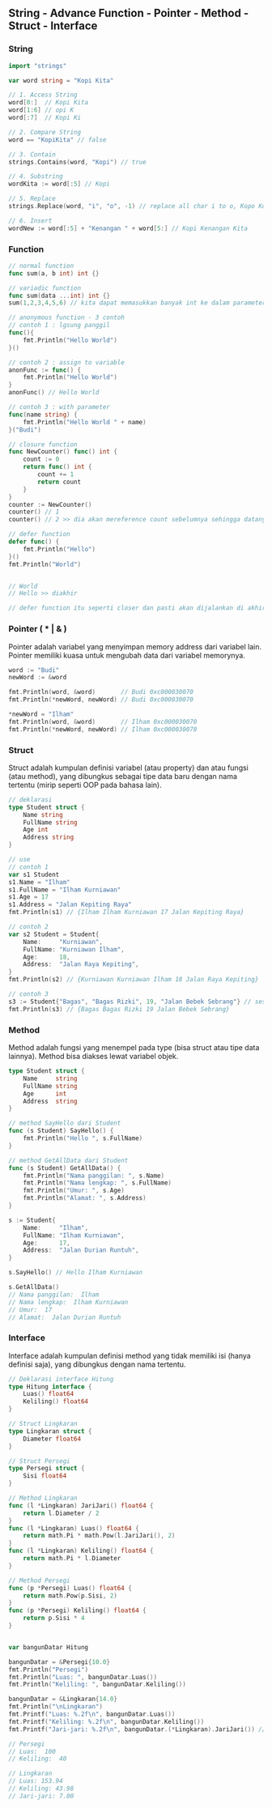 ## String - Advance Function - Pointer - Method - Struct - Interface

### String

```go
import "strings"

var word string = "Kopi Kita"

// 1. Access String
word[0:]  // Kopi Kita
word[1:6] // opi K
word[:7]  // Kopi Ki

// 2. Compare String
word == "KopiKita" // false

// 3. Contain
strings.Contains(word, "Kopi") // true

// 4. Substring
wordKita := word[:5] // Kopi

// 5. Replace
strings.Replace(word, "i", "o", -1) // replace all char i to o, Kopo Kota

// 6. Insert
wordNew := word[:5] + "Kenangan " + word[5:] // Kopi Kenangan Kita
```

### Function

```go
// normal function
func sum(a, b int) int {}

// variadic function
func sum(data ...int) int {}
sum(1,2,3,4,5,6) // kita dapat memasukkan banyak int ke dalam parameter data

// anonymous function - 3 contoh
// contoh 1 : lgsung panggil
func(){
    fmt.Println("Hello World")
}()

// contoh 2 : assign to variable
anonFunc := func() {
    fmt.Println("Hello World")
}
anonFunc() // Hello World

// contoh 3 : with parameter
func(name string) {
    fmt.Println("Hello World " + name)
}("Budi")

// closure function
func NewCounter() func() int {
    count := 0
    return func() int {
        count += 1
        return count
    }
}
counter := NewCounter()
counter() // 1
counter() // 2 >> dia akan mereference count sebelumnya sehingga datanya akan bertambah

// defer function
defer func() {
    fmt.Println("Hello")
}()
fmt.Println("World")


// World
// Hello >> diakhir

// defer function itu seperti closer dan pasti akan dijalankan di akhir program
```

### Pointer ( \* | & )

Pointer adalah variabel yang menyimpan memory address dari variabel lain. Pointer memiliki kuasa untuk mengubah data dari variabel memorynya.

```go
word := "Budi"
newWord := &word

fmt.Println(word, &word)       // Budi 0xc000030070
fmt.Println(*newWord, newWord) // Budi 0xc000030070

*newWord = "Ilham"
fmt.Println(word, &word)       // Ilham 0xc000030070
fmt.Println(*newWord, newWord) // Ilham 0xc000030070
```

### Struct

Struct adalah kumpulan definisi variabel (atau property) dan atau fungsi (atau method), yang dibungkus sebagai tipe data baru dengan nama tertentu (mirip seperti OOP pada bahasa lain).

```go
// deklarasi
type Student struct {
    Name string
    FullName string
    Age int
    Address string
}

// use
// contoh 1
var s1 Student
s1.Name = "Ilham"
s1.FullName = "Ilham Kurniawan"
s1.Age = 17
s1.Address = "Jalan Kepiting Raya"
fmt.Println(s1) // {Ilham Ilham Kurniawan 17 Jalan Kepiting Raya}

// contoh 2
var s2 Student = Student{
    Name:     "Kurniawan",
    FullName: "Kurniawan Ilham",
    Age:      18,
    Address:  "Jalan Raya Kepiting",
}
fmt.Println(s2) // {Kurniawan Kurniawan Ilham 18 Jalan Raya Kepiting}

// contoh 3
s3 := Student{"Bagas", "Bagas Rizki", 19, "Jalan Bebek Sebrang"} // sesuai urutan
fmt.Println(s3) // {Bagas Bagas Rizki 19 Jalan Bebek Sebrang}
```

### Method

Method adalah fungsi yang menempel pada type (bisa struct atau tipe data lainnya). Method bisa diakses lewat variabel objek.

```go
type Student struct {
	Name     string
	FullName string
	Age      int
	Address  string
}

// method SayHello dari Student
func (s Student) SayHello() {
	fmt.Println("Hello ", s.FullName)
}

// method GetAllData dari Student
func (s Student) GetAllData() {
	fmt.Println("Nama panggilan: ", s.Name)
	fmt.Println("Nama lengkap: ", s.FullName)
	fmt.Println("Umur: ", s.Age)
	fmt.Println("Alamat: ", s.Address)
}

s := Student{
    Name:     "Ilham",
    FullName: "Ilham Kurniawan",
    Age:      17,
    Address:  "Jalan Durian Runtuh",
}

s.SayHello() // Hello Ilham Kurniawan

s.GetAllData()
// Nama panggilan:  Ilham
// Nama lengkap:  Ilham Kurniawan
// Umur:  17
// Alamat:  Jalan Durian Runtuh
```

### Interface

Interface adalah kumpulan definisi method yang tidak memiliki isi (hanya definisi saja), yang dibungkus dengan nama tertentu.

```go
// Deklarasi interface Hitung
type Hitung interface {
	Luas() float64
	Keliling() float64
}

// Struct Lingkaran
type Lingkaran struct {
	Diameter float64
}

// Struct Persegi
type Persegi struct {
	Sisi float64
}

// Method Lingkaran
func (l *Lingkaran) JariJari() float64 {
	return l.Diameter / 2
}
func (l *Lingkaran) Luas() float64 {
	return math.Pi * math.Pow(l.JariJari(), 2)
}
func (l *Lingkaran) Keliling() float64 {
	return math.Pi * l.Diameter
}

// Method Persegi
func (p *Persegi) Luas() float64 {
	return math.Pow(p.Sisi, 2)
}
func (p *Persegi) Keliling() float64 {
	return p.Sisi * 4
}


var bangunDatar Hitung

bangunDatar = &Persegi{10.0}
fmt.Println("Persegi")
fmt.Println("Luas: ", bangunDatar.Luas())
fmt.Println("Keliling: ", bangunDatar.Keliling())

bangunDatar = &Lingkaran{14.0}
fmt.Println("\nLingkaran")
fmt.Printf("Luas: %.2f\n", bangunDatar.Luas())
fmt.Printf("Keliling: %.2f\n", bangunDatar.Keliling())
fmt.Printf("Jari-jari: %.2f\n", bangunDatar.(*Lingkaran).JariJari()) // dikarenakan interface Hitung tidak memiliki method JariJari() jadi kita hrus buat external

// Persegi
// Luas:  100
// Keliling:  40

// Lingkaran
// Luas: 153.94
// Keliling: 43.98
// Jari-jari: 7.00
```
